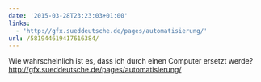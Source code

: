```yaml
---
date: '2015-03-28T23:23:03+01:00'
links:
  - 'http://gfx.sueddeutsche.de/pages/automatisierung/'
url: /581944619417616384/
---
```

Wie wahrscheinlich ist es, dass ich durch einen Computer ersetzt werde? http://gfx.sueddeutsche.de/pages/automatisierung/
